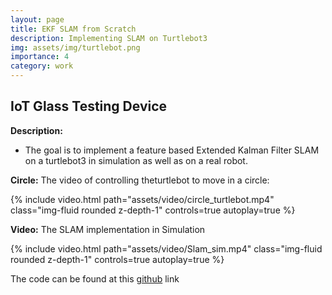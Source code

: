 ```yaml
---
layout: page
title: EKF SLAM from Scratch
description: Implementing SLAM on Turtlebot3
img: assets/img/turtlebot.png
importance: 4
category: work
---
```


## IoT Glass Testing Device

**Description:**
- The goal is to implement a feature based Extended Kalman Filter SLAM on a turtlebot3 in simulation as well as on a real robot.

**Circle:**
The video of controlling theturtlebot to move in a circle:

<div class="row">
    <div class="col-sm mt-3 mt-md-0">
        {% include video.html path="assets/video/circle_turtlebot.mp4" class="img-fluid rounded z-depth-1" controls=true autoplay=true %}
    </div>
</div>


**Video:**
The SLAM implementation in Simulation

<div class="row">
    <div class="col-sm mt-3 mt-md-0">
        {% include video.html path="assets/video/Slam_sim.mp4" class="img-fluid rounded z-depth-1" controls=true autoplay=true %}
    </div>
</div>

The code can be found at this [github](https://github.com/sdalal1/) link 